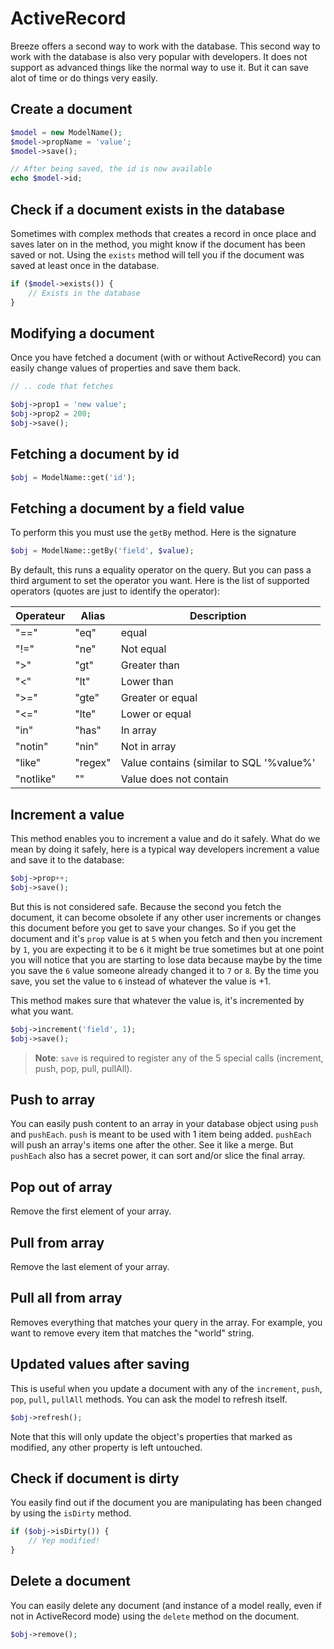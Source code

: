 # ActiveRecord <Badge type="tip" text="3.0.0" />

Breeze offers a second way to work with the database. This second way to work with the database is also very popular
with developers. It does not support as advanced things like the normal way to use it. But it can save alot of time
or do things very easily.

## Create a document

```php
$model = new ModelName();
$model->propName = 'value';
$model->save();

// After being saved, the id is now available
echo $model->id;
```

## Check if a document exists in the database

Sometimes with complex methods that creates a record in once place and saves later on in the method, you might know
if the document has been saved or not. Using the `exists` method will tell you if the document was saved at least once
in the database.

```php
if ($model->exists()) {
    // Exists in the database
}
```

## Modifying a document

Once you have fetched a document (with or without ActiveRecord) you can easily change values of properties and save
them back.

```php
// .. code that fetches

$obj->prop1 = 'new value';
$obj->prop2 = 200;
$obj->save();
```

## Fetching a document by id

```php
$obj = ModelName::get('id');
```

## Fetching a document by a field value

To perform this you must use the `getBy` method. Here is the signature

```php
$obj = ModelName::getBy('field', $value);
```

By default, this runs a equality operator on the query. But you can pass a third argument to set the operator you want.
Here is the list of supported operators (quotes are just to identify the operator):

| Operateur | Alias   | Description                              |
|-----------|---------|------------------------------------------|
| "=="      | "eq"    | equal                                    |
| "!="      | "ne"    | Not equal                                |
| ">"       | "gt"    | Greater than                             |
| "<"       | "lt"    | Lower than                               |
| ">="      | "gte"   | Greater or equal                         |
| "<="      | "lte"   | Lower or equal                           |
| "in"      | "has"   | In array                                 |
| "notin"   | "nin"   | Not in array                             |
| "like"    | "regex" | Value contains (similar to SQL '%value%' |
| "notlike" | ""      | Value does not contain                   |

## Increment a value

This method enables you to increment a value and do it safely. What do we mean by doing it safely, here is a typical
way developers increment a value and save it to the database:

```php
$obj->prop++;
$obj->save();
```

But this is not considered safe. Because the second you fetch the document, it can become obsolete if any other user
increments or changes this document before you get to save your changes. So if you get the document and it's `prop` value
is at `5` when you fetch and then you increment by `1`, you are expecting it to be `6` it might be true sometimes but
at one point you will notice that you are starting to lose data because maybe by the time you save the `6` value someone
already changed it to `7` or `8`. By the time you save, you set the value to `6` instead of whatever the value is +1.

This method makes sure that whatever the value is, it's incremented by what you want.

```php
$obj->increment('field', 1);
$obj->save();
```

> __Note__: `save` is required to register any of the 5 special calls (increment, push, pop, pull, pullAll).

## Push to array

You can easily push content to an array in your database object using `push` and `pushEach`. `push` is meant to be used
with 1 item being added. `pushEach` will push an array's items one after the other. See it like a merge. But `pushEach`
also has a secret power, it can sort and/or slice the final array.

## Pop out of array

Remove the first element of your array.

## Pull from array

Remove the last element of your array.

## Pull all from array

Removes everything that matches your query in the array. For example, you want to remove every item that matches the "world"
string.

## Updated values after saving

This is useful when you update a document with any of the `increment`, `push`, `pop`, `pull`, `pullAll` methods. You
can ask the model to refresh itself.

```php
$obj->refresh();
```

Note that this will only update the object's properties that marked as modified, any other property is left untouched.

## Check if document is dirty

You easily find out if the document you are manipulating has been changed by using the `isDirty` method.

```php
if ($obj->isDirty()) {
    // Yep modified!
}
```

## Delete a document

You can easily delete any document (and instance of a model really, even if not in ActiveRecord mode) using the `delete`
method on the document.

```php
$obj->remove();
```